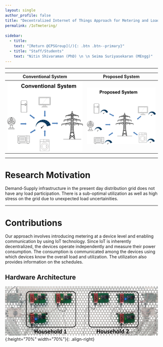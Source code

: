 ```yaml
---
layout: single
author_profile: false
title: "Decentralized Internet of Things Approach for Metering and Load Management"
permalink: /IoTmetering/

sidebar:
  - title:
    text: "[Return @CPSGroup](/){: .btn .btn--primary}"
  - title: "Staff/Students"
    text: "Nitin Shivaraman (PhD) \n \n Seima Suriyasekaran (MEngg)"
---
```


******


Conventional System                               |  Proposed System
:------------------------------------------------:|:-------------------------------------------------:
![](/assets/graphics/Conventional.png)  |  ![](/assets/graphics/proposed.png)

****** 

# Research Motivation

Demand-Supply infrastructure in the present day distribution grid does not have any load participation. There is a sub-optimal utilization as well as high stress on the grid due to unexpected load uncertainities.  

****** 

# Contributions

Our approach involves introducing metering at a device level and enabling communication by using IoT technology. Since IoT is inherently decentralized, the devices operate independently and measure their power consumption. The consumption is communicated among the devices using which devices know the overall load and utilization. The utilization also provides information on the schedules.

## Hardware Architecture

![image-left](/assets/graphics/hardware.png){:height="70%" width="70%"}{: .align-right}